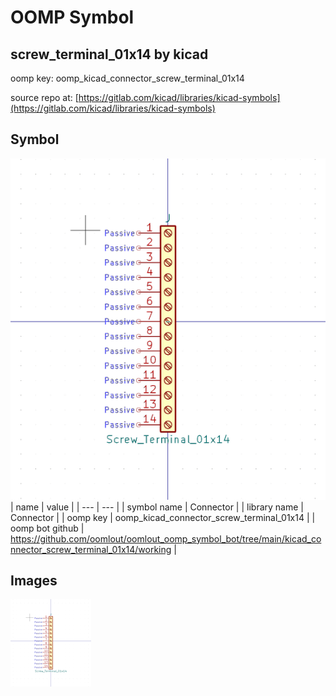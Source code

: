 # OOMP Symbol  
## screw_terminal_01x14  by kicad  
  
oomp key: oomp_kicad_connector_screw_terminal_01x14  
  
source repo at: [https://gitlab.com/kicad/libraries/kicad-symbols](https://gitlab.com/kicad/libraries/kicad-symbols)  
## Symbol  
  
[![working.png](working_600.png)](working.png)  
| name | value | 
| --- | --- | 
| symbol name | Connector | 
| library name | Connector | 
| oomp key | oomp_kicad_connector_screw_terminal_01x14 | 
| oomp bot github | https://github.com/oomlout/oomlout_oomp_symbol_bot/tree/main/kicad_connector_screw_terminal_01x14/working | 
## Images  
  
[![working.png](working_140.png)](working.png)  

